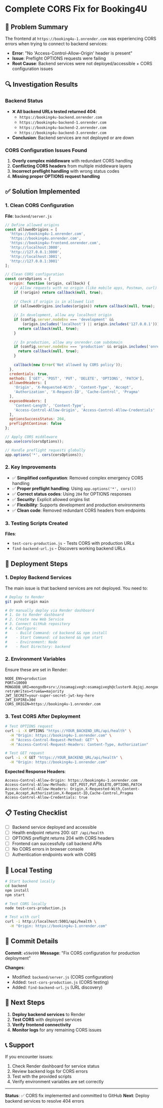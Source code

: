 # Complete CORS Fix for Booking4U

## 🎯 Problem Summary

The frontend at `https://booking4u-1.onrender.com` was experiencing CORS errors when trying to connect to backend services:
- **Error**: "No 'Access-Control-Allow-Origin' header is present"
- **Issue**: Preflight OPTIONS requests were failing
- **Root Cause**: Backend services were not deployed/accessible + CORS configuration issues

## 🔍 Investigation Results

### Backend Status
- ❌ **All backend URLs tested returned 404**: 
  - `https://booking4u-backend.onrender.com`
  - `https://booking4u-backend-1.onrender.com`
  - `https://booking4u-backend-2.onrender.com`
  - `https://booking4u-backend-3.onrender.com`
- **Conclusion**: Backend services are not deployed or are down

### CORS Configuration Issues Found
1. **Overly complex middleware** with redundant CORS handling
2. **Conflicting CORS headers** from multiple middleware layers
3. **Incorrect preflight handling** with wrong status codes
4. **Missing proper OPTIONS request handling**

## ✅ Solution Implemented

### 1. Clean CORS Configuration

**File**: `backend/server.js`

```javascript
// Define allowed origins
const allowedOrigins = [
  'https://booking4u-1.onrender.com',
  'https://booking4u.onrender.com',
  'https://booking4u-frontend.onrender.com',
  'http://localhost:3000',
  'http://127.0.0.1:3000',
  'http://localhost:3001',
  'http://127.0.0.1:3001'
];

// Clean CORS configuration
const corsOptions = {
  origin: function (origin, callback) {
    // Allow requests with no origin (like mobile apps, Postman, curl)
    if (!origin) return callback(null, true);
    
    // Check if origin is in allowed list
    if (allowedOrigins.includes(origin)) return callback(null, true);
    
    // In development, allow any localhost origin
    if (config.server.nodeEnv === 'development' && 
        (origin.includes('localhost') || origin.includes('127.0.0.1'))) {
      return callback(null, true);
    }
    
    // In production, allow any onrender.com subdomain
    if (config.server.nodeEnv === 'production' && origin.includes('onrender.com')) {
      return callback(null, true);
    }
    
    callback(new Error('Not allowed by CORS policy'));
  },
  credentials: true,
  methods: ['GET', 'POST', 'PUT', 'DELETE', 'OPTIONS', 'PATCH'],
  allowedHeaders: [
    'Origin', 'X-Requested-With', 'Content-Type', 'Accept',
    'Authorization', 'X-Request-ID', 'Cache-Control', 'Pragma'
  ],
  exposedHeaders: [
    'Content-Length', 'Content-Type',
    'Access-Control-Allow-Origin', 'Access-Control-Allow-Credentials'
  ],
  optionsSuccessStatus: 204,
  preflightContinue: false
};

// Apply CORS middleware
app.use(cors(corsOptions));

// Handle preflight requests globally
app.options('*', cors(corsOptions));
```

### 2. Key Improvements

- ✅ **Simplified configuration**: Removed complex emergency CORS handling
- ✅ **Proper preflight handling**: Using `app.options('*', cors())`
- ✅ **Correct status codes**: Using `204` for OPTIONS responses
- ✅ **Security**: Explicit allowed origins list
- ✅ **Flexibility**: Supports development and production environments
- ✅ **Clean code**: Removed redundant CORS headers from endpoints

### 3. Testing Scripts Created

**Files**: 
- `test-cors-production.js` - Tests CORS with production URLs
- `find-backend-url.js` - Discovers working backend URLs

## 🚀 Deployment Steps

### 1. Deploy Backend Services
The main issue is that backend services are not deployed. You need to:

```bash
# Deploy to Render
git push origin main

# Or manually deploy via Render dashboard
# 1. Go to Render dashboard
# 2. Create new Web Service
# 3. Connect GitHub repository
# 4. Configure:
#    - Build Command: cd backend && npm install
#    - Start Command: cd backend && npm start
#    - Environment: Node
#    - Root Directory: backend
```

### 2. Environment Variables
Ensure these are set in Render:

```env
NODE_ENV=production
PORT=10000
MONGODB_URI=mongodb+srv://osamagivegh:osamagivegh@cluster0.8qjqj.mongodb.net/booking4u?retryWrites=true&w=majority
JWT_SECRET=your-super-secret-jwt-key-here
JWT_EXPIRE=30d
CORS_ORIGIN=https://booking4u-1.onrender.com
```

### 3. Test CORS After Deployment

```bash
# Test OPTIONS request
curl -i -X OPTIONS "https://YOUR_BACKEND_URL/api/health" \
  -H "Origin: https://booking4u-1.onrender.com" \
  -H "Access-Control-Request-Method: GET" \
  -H "Access-Control-Request-Headers: Content-Type, Authorization"

# Test GET request
curl -i -X GET "https://YOUR_BACKEND_URL/api/health" \
  -H "Origin: https://booking4u-1.onrender.com"
```

**Expected Response Headers**:
```
Access-Control-Allow-Origin: https://booking4u-1.onrender.com
Access-Control-Allow-Methods: GET,POST,PUT,DELETE,OPTIONS,PATCH
Access-Control-Allow-Headers: Origin,X-Requested-With,Content-Type,Accept,Authorization,X-Request-ID,Cache-Control,Pragma
Access-Control-Allow-Credentials: true
```

## 📋 Testing Checklist

- [ ] Backend service deployed and accessible
- [ ] Health endpoint returns 200: `GET /api/health`
- [ ] OPTIONS preflight returns 204 with CORS headers
- [ ] Frontend can successfully call backend APIs
- [ ] No CORS errors in browser console
- [ ] Authentication endpoints work with CORS

## 🔧 Local Testing

```bash
# Start backend locally
cd backend
npm install
npm start

# Test CORS locally
node test-cors-production.js

# Test with curl
curl -i http://localhost:5001/api/health \
  -H "Origin: https://booking4u-1.onrender.com"
```

## 📝 Commit Details

**Commit**: `e59e999`
**Message**: "Fix CORS configuration for production deployment"

**Changes**:
- Modified: `backend/server.js` (CORS configuration)
- Added: `test-cors-production.js` (CORS testing)
- Added: `find-backend-url.js` (URL discovery)

## 🎯 Next Steps

1. **Deploy backend services** to Render
2. **Test CORS** with deployed services
3. **Verify frontend connectivity** 
4. **Monitor logs** for any remaining CORS issues

## 📞 Support

If you encounter issues:
1. Check Render dashboard for service status
2. Review backend logs for CORS errors
3. Test with the provided scripts
4. Verify environment variables are set correctly

---

**Status**: ✅ CORS fix implemented and committed to GitHub
**Next**: Deploy backend services to resolve 404 errors


